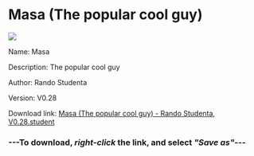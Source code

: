 # Masa (The popular cool guy)

<img src = "https://raw.githubusercontent.com/Arbiter1223/Koukou-Gurashi-Custom-Students/master/Students/Files/Masa%20(The%20popular%20cool%20guy).png">

Name: Masa

Description: The popular cool guy

Author: Rando Studenta

Version: V0.28

Download link: <a href="https://raw.githubusercontent.com/Arbiter1223/Koukou-Gurashi-Custom-Students/master/Students/Files/Masa%20(The%20popular%20cool%20guy)%20-%20Rando%20Studenta%2C%20V0.28.student">Masa (The popular cool guy) - Rando Studenta, V0.28.student</a>

### ---**To download, _right-click_ the link, and select _"Save as"_**---

